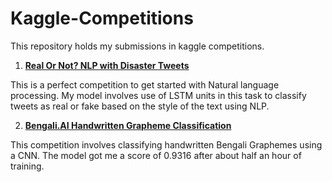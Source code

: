 # Kaggle-Competitions

This repository holds my submissions in kaggle competitions.

1. **[Real Or Not? NLP with Disaster Tweets](https://www.kaggle.com/c/nlp-getting-started)**

This is a perfect competition to get started with Natural language processing. My model involves use of LSTM units in this task to classify tweets as real or fake based on the style of the text using NLP.

2. **[Bengali.AI Handwritten Grapheme Classification](https://www.kaggle.com/c/bengaliai-cv19)**

This competition involves classifying handwritten Bengali Graphemes using a CNN. The model got me a score of 0.9316 after about half an hour of training.  
